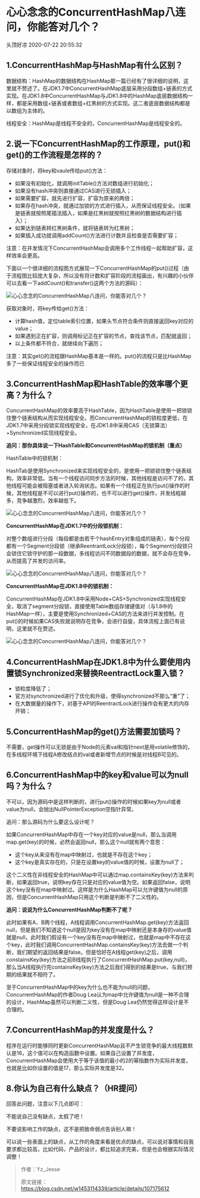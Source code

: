 # 心心念念的ConcurrentHashMap八连问，你能答对几个？

头顶好凉 2020-07-22 20:55:32

## 1.ConcurrentHashMap与HashMap有什么区别？

数据结构：HashMap的数据结构在HashMap那一篇已经有了很详细的说明，这里就不赘述了。在JDK1.7中ConcurrentHashMap底层采用分段数组+链表的方式实现。在JDK1.8中ConcurrentHashMap与JDK1.8中的HashMap底层数据结构一样，都是采用数组+链表或者数组+红黑树的方式实现。这二者底层数据结构都是以数组为主体的。

线程安全：HashMap是线程不安全的，ConcurrentHashMap是线程安全的。

## 2.说一下ConcurrentHashMap的工作原理，put()和get()的工作流程是怎样的？

存储对象时，将key和vaule传给put()方法：

- 如果没有初始化，就调用initTable()方法对数组进行初始化；
- 如果没有hash冲突则直接通过CAS进行无锁插入；
- 如果需要扩容，就先进行扩容，扩容为原来的两倍；
- 如果存在hash冲突，就通过加锁的方式进行插入，从而保证线程安全。（如果是链表就按照尾插法插入，如果是红黑树就按照红黑树的数据结构进行插入）；
- 如果达到链表转红黑树条件，就将链表转为红黑树；
- 如果插入成功就调用addCount()方法进行计数并且检查是否需要扩容；

注意：在并发情况下ConcurrentHashMap会调用多个工作线程一起帮助扩容，这样效率会更高。

下面以一个很详细的流程图方式展现一下ConcurrentHashMap的put()过程（由于流程图比较庞大复杂，所以没有将计数和扩容阶段的流程画出，有兴趣的小伙伴可以去看一下addCount()和transfer()这两个方法的源码）：

![心心念念的ConcurrentHashMap八连问，你能答对几个？](image-202010031646/73fe123b0ef5441785fc1e25fddf29c3)



获取对象时，将key传给get()方法：

- 计算hash值，定位table索引位置，如果头节点符合条件则直接返回key对应的value；
- 如果遇到正在扩容，则调用标记正在扩容的节点，查找该节点，匹配就返回；
- 以上条件都不符合，就继续向下遍历；

注意：其实get()的流程跟HashMap基本是一样的。put()的流程只是比HashMap多了一些保证线程安全的操作而已

## 3.ConcurrentHashMap和HashTable的效率哪个更高？为什么？

ConcurrentHashMap的效率要高于HashTable，因为HashTable是使用一把锁锁住整个链表结构从而实现线程安全。而ConcurrentHashMap的锁粒度更低，在JDK1.7中采用分段锁实现线程安全，在JDK1.8中采用CAS（无锁算法）+Synchronized实现线程安全。

**追问：那你具体说一下HashTable和ConcurrentHashMap的锁机制（重点）**

HashTable中的锁机制：

HashTab是使用Synchronized来实现线程安全的，是使用一把锁锁住整个链表结构，效率非常低。当有一个线程访问同步方法的时候，其他线程是访问不了的，其他线程可能会被阻塞或者进入轮询状态。如果有一个线程正在执行put()操作的时候，其他线程是不可以进行put()操作的，也不可以进行get()操作，并发线程越多，竞争越激烈，效率越低下。

![心心念念的ConcurrentHashMap八连问，你能答对几个？](image-202010031646/ae4535d06785458a8c760843c89cb3ba)



**ConcurrentHashMap在JDK1.7中的分段锁机制：**

对整个数组进行分段（每段都是由若干个hashEntry对象组成的链表），每个分段都有一个Segment分段锁（继承ReentrantLock分段锁），每个Segment分段锁只会锁住它锁守护的那一段数据，多线程访问不同数据段的数据，就不会存在竞争，从而提高了并发的访问率。

![心心念念的ConcurrentHashMap八连问，你能答对几个？](image-202010031646/7dfa4ac2b1c8485885a8cadefb515058)



**ConcurrentHashMap在JDK1.8中的锁机制：**

ConcurrentHashMap在JDK1.8中采用Node+CAS+Synchronized实现线程安全，取消了segment分段锁，直接使用Table数组存储键值对（与1.8中的HashMap一样），主要是使用Synchronized+CAS的方法来进行并发控制。在put()的时候如果CAS失败就说明存在竞争，会进行自旋，具体流程上面已有说明，这里就不在赘述。

![心心念念的ConcurrentHashMap八连问，你能答对几个？](image-202010031646/d6a181c37c0c4dd3ac5bfa567c7fc199)



## 4.ConcurrentHashMap在JDK1.8中为什么要使用内置锁Synchronized来替换ReentractLock重入锁？

- 锁粒度降低了；
- 官方对synchronized进行了优化和升级，使得synchronized不那么“重”了；
- 在大数据量的操作下，对基于API的ReentractLock进行操作会有更大的内存开销；

## 5.ConcurrentHashMap的get()方法需要加锁吗？

不需要，get操作可以无锁是由于Node的元素val和指针next是用volatile修饰的，在多线程环境下线程A修改结点的val或者新增节点的时候是对线程B可见的。

## 6.ConcurrentHashMap中的key和value可以为null吗？为什么？

不可以，因为源码中是这样判断的，进行put()操作的时候如果key为null或者value为null，会抛出NullPointerException空指针异常。

追问：那么源码为什么要这么设计呢？

如果ConcurrentHashMap中存在一个key对应的value是null，那么当调用map.get(key)的时候，必然会返回null，那么这个null就有两个意思：

- 这个key从来没有在map中映射过，也就是不存在这个key；
- 这个key是真实存在的，只是在设置key的value值的时候，设置为null了；

这个二义性在非线程安全的HashMap中可以通过map.containsKey(key)方法来判断，如果返回true，说明key存在只是对应的value值为空。如果返回false，说明这个key没有在map中映射过。这样是为什么HashMap可以允许键值为null的原因，但是ConcurrentHashMap只用这个判断是判断不了二义性的。

**追问：说说为什么ConcurrentHashMap判断不了呢？**

此时如果有A、B两个线程，A线程调用ConcurrentHashMap.get(key)方法返回null，但是我们不知道这个null是因为key没有在map中映射还是本身存的value值就是null，此时我们假设有一个key没有在map中映射过，也就是map中不存在这个key，此时我们调用ConcurrentHashMap.containsKey(key)方法去做一个判断，我们期望的返回结果是false。但是恰好在A线程get(key)之后，调用constainsKey(key)方法之前B线程执行了ConcurrentHashMap.put(key,null)，那么当A线程执行完containsKey(key)方法之后我们得到的结果是true，与我们预期的结果就不相符了。

至于ConcurrentHashMap中的key为什么也不能为null的问题，ConcurrentHashMap的作者Doug Lea认为map中允许键值为null是一种不合理的设计，HashMap虽然可以判断二义性，但是Doug Lea仍然觉得这样设计是不合理的。

## 7.ConcurrentHashMap的并发度是什么？

程序在运行时能够同时更新ConcurrentHashMap且不产生锁竞争的最大线程数默认是16，这个值可以在构造函数中设置。如果自己设置了并发度，ConcurrentHashMap会使用大于等于该值的最小的2的幂指数作为实际并发度，也就是比如你设置的值是17，那么实际并发度是32。

## 8.你认为自己有什么缺点？（HR提问）

回答此问题，注意以下几点即可：

不能说自己没有缺点，太假了吧！

不要说影响工作的缺点，这不是把致命弱点告诉别人嘛！

可以说一些表面上的缺点，从工作的角度来看是优点的缺点，可以说对事情和自我要求都比较高，比如代码，产品的设计，都比较追求完美，但是也会根据实际情况调整！

> 作者：Yz_Jesse
>
> 原文链接：https://blog.csdn.net/w1453114339/article/details/107175612